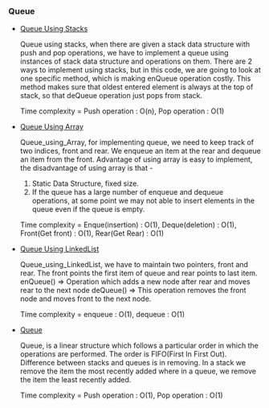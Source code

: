 ### Queue
- [Queue Using Stacks](Queue%20using%20stacks.cpp)

    Queue using stacks, when there are given a stack data structure with push and pop operations, we have to implement a queue using instances of stack data structure and operations on them. There are 2 ways to implement using stacks, but in this code, we are going to look at one specific method, which is making enQueue operation costly. This method makes sure that oldest entered element is always at the top of stack, so that deQueue operation just pops from stack. 
    
    Time complexity = Push operation : O(n), Pop operation : O(1)

- [Queue Using Array](Queue_using_Array.cpp)

    Queue_using_Array, for implementing queue, we need to keep track of two indices, front and rear. We enqueue an item at the rear and dequeue an item from the front. Advantage of using array is easy to implement, the disadvantage of using array is that -
    1. Static Data Structure, fixed size.
    2. If the queue has a large number of enqueue and dequeue operations, at some point we may not able to insert elements in the queue even if the queue is empty. 
    
    Time complexity = Enque(insertion) : O(1), Deque(deletion) : O(1), Front(Get front) : O(1), Rear(Get Rear) : O(1)

- [Queue Using LinkedList](Queue_using_LinkedList.cpp)

    Queue_using_LinkedList, we have to maintain two pointers, front and rear. The front points the first item of queue and rear points to last item. enQueue() => Operation which adds a new node after rear and moves rear to the next node deQueue() => This operation removes the front node and moves front to the next node. 
    
    Time complexity = enqueue : O(1), dequeue : O(1)

- [Queue](Queue.cpp)

    Queue, is a linear structure which follows a particular order in which the operations are performed. The order is FIFO(First In First Out). Difference between stacks and queues is in removing. In a stack we remove the item the most recently added where in a queue, we remove the item the least recently added. 
    
    Time complexity = Push operation : O(1), Pop operation : O(1)
